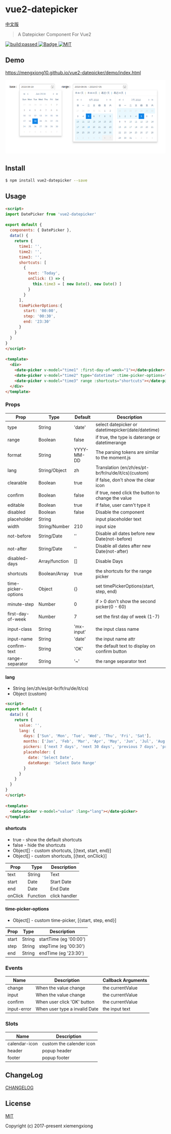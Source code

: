 # vue2-datepicker

[中文版](https://github.com/mengxiong10/vue2-datepicker/blob/master/README.zh-CN.md)

> A Datepicker Component For Vue2

<a href="https://travis-ci.org/mengxiong10/vue2-datepicker">
  <img src="https://travis-ci.org/mengxiong10/vue2-datepicker.svg?branch=master" alt="build:passed">
</a>
<a href="https://coveralls.io/github/mengxiong10/vue2-datepicker">
  <img src="https://coveralls.io/repos/github/mengxiong10/vue2-datepicker/badge.svg?branch=master&service=github" alt="Badge">
</a>
<a href="LICENSE">
  <img src="https://img.shields.io/badge/License-MIT-yellow.svg" alt="MIT">
</a>

## Demo
<https://mengxiong10.github.io/vue2-datepicker/demo/index.html>

![image](https://github.com/mengxiong10/vue2-datepicker/raw/master/screenshot/demo.PNG)

## Install

```bash
$ npm install vue2-datepicker --save
```

## Usage

```html
<script>
import DatePicker from 'vue2-datepicker'

export default {
  components: { DatePicker },
  data() {
    return {
      time1: '',
      time2: '',
      time3: '',
      shortcuts: [
        {
          text: 'Today',
          onClick: () => {
            this.time3 = [ new Date(), new Date() ]
          }
        }
      ],
      timePickerOptions:{
        start: '00:00',
        step: '00:30',
        end: '23:30'
      }
    }
  }
}
</script>

<template>
  <div>
    <date-picker v-model="time1" :first-day-of-week="1"></date-picker>
    <date-picker v-model="time2" type="datetime" :time-picker-options="timePickerOptions"></date-picker>
    <date-picker v-model="time3" range :shortcuts="shortcuts"></date-picker>
  </div>
</template>
```
### Props

| Prop                | Type          | Default     | Description                                         |
|---------------------|---------------|-------------|-----------------------------------------------------|
| type                | String        | 'date'      | select datepicker or datetimepicker(date/datetime)  |
| range               | Boolean       | false       | if true, the type is daterange or datetimerange     |
| format              | String        | YYYY-MM-DD  | The parsing tokens are similar to the moment.js     |
| lang                | String/Object | zh          | Translation (en/zh/es/pt-br/fr/ru/de/it/cs)(custom) |
| clearable           | Boolean       | true        | if false, don't show the clear icon                 |
| confirm             | Boolean       | false       | if true, need click the button to change the value  |
| editable            | Boolean       | true        | if false, user cann't type it                       |
| disabled            | Boolean       | false       | Disable the component                               |
| placeholder         | String        |             | input placeholder text                              |
| width               | String/Number | 210         | input size                                          |
| not-before          | String/Date   | ''          | Disable all dates before new Date(not-before)       |
| not-after           | String/Date   | ''          | Disable all dates after new Date(not-after)         |
| disabled-days       | Array/function| []          | Disable Days                                        |
| shortcuts           | Boolean/Array | true        | the shortcuts for the range picker                  |
| time-picker-options | Object        | {}          | set timePickerOptions(start, step, end)             |
| minute-step         | Number        | 0           | if > 0 don't show the second picker(0 - 60)         |
| first-day-of-week   | Number        | 7           | set the first day of week (1-7)                     |
| input-class         | String        | 'mx-input'  | the input class name                                |
| input-name          | String        | 'date'      | the input name attr                                 |
| confirm-text        | String        | 'OK'        | the default text to display on confirm button       |
| range-separator     | String        | '~'         | the range separator text                            |


#### lang
* String (en/zh/es/pt-br/fr/ru/de/it/cs)
* Object (custom)

```html
<script>
export default {
  data() {
    return {
      value: '',
      lang: {
        days: ['Sun', 'Mon', 'Tue', 'Wed', 'Thu', 'Fri', 'Sat'],
        months: ['Jan', 'Feb', 'Mar', 'Apr', 'May', 'Jun', 'Jul', 'Aug', 'Sep', 'Oct', 'Nov', 'Dec'],
        pickers: ['next 7 days', 'next 30 days', 'previous 7 days', 'previous 30 days'],
        placeholder: {
          date: 'Select Date',
          dateRange: 'Select Date Range'
        }
      }
    }
  }
}
</script>

<template>
  <date-picker v-model="value" :lang="lang"></date-picker>
</template>

```

#### shortcuts
* true -      show the default shortcuts
* false -     hide the shortcuts
* Object[] -  custom shortcuts, [{text, start, end}]
* Object[] -  custom shortcuts, [{text, onClick}]

| Prop            | Type          |  Description           |
|-----------------|---------------|------------------------|
| text            | String        | Text                   |
| start           | Date          | Start Date             |
| end             | Date          | End Date               |
| onClick         | Function      | click handler          |

#### time-picker-options
* Object[] -  custom time-picker, [{start, step, end}]

| Prop            | Type          |  Description           |
|-----------------|---------------|------------------------|
| start           | String        | startTime (eg '00:00') |
| step            | String        | stepTime  (eg '00:30') |
| end             | String        | endTime   (eg '23:30') |


### Events
| Name            | Description                  |  Callback Arguments    |
|-----------------|------------------------------|------------------------|
| change          | When the value change        | the currentValue       |
| input           | When the value change        | the currentValue       |
| confirm         | When user click 'OK' button  | the currentValue       |
| input-error     | When user type a invalid Date| the input text         |

### Slots

| Name            | Description              |
|-----------------|--------------------------|     
| calendar-icon   | custom the calender icon |
| header          | popup header             |
| footer          | popup footer             |

## ChangeLog 

[CHANGELOG](CHANGELOG.md)


## License

[MIT](https://github.com/mengxiong10/vue2-datepicker/blob/master/LICENSE)

Copyright (c) 2017-present xiemengxiong
